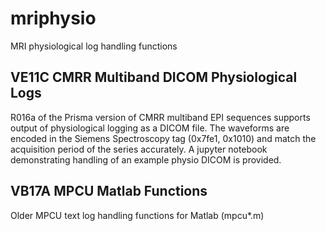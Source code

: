 # mriphysio
MRI physiological log handling functions

## VE11C CMRR Multiband DICOM Physiological Logs
R016a of the Prisma version of CMRR multiband EPI sequences supports output of physiological logging as a DICOM file.
The waveforms are encoded in the Siemens Spectroscopy tag (0x7fe1, 0x1010) and match the acquisition period of the series accurately. A jupyter notebook demonstrating handling of an example physio DICOM is provided.

## VB17A MPCU Matlab Functions
Older MPCU text log handling functions for Matlab (mpcu*.m)
